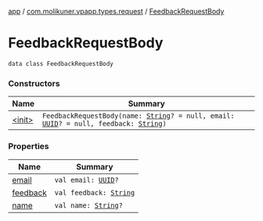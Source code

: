 [app](../../index.md) / [com.molikuner.vpapp.types.request](../index.md) / [FeedbackRequestBody](./index.md)

# FeedbackRequestBody

`data class FeedbackRequestBody`

### Constructors

| Name | Summary |
|---|---|
| [&lt;init&gt;](-init-.md) | `FeedbackRequestBody(name: `[`String`](https://kotlinlang.org/api/latest/jvm/stdlib/kotlin/-string/index.html)`? = null, email: `[`UUID`](../../com.molikuner.types/-u-u-i-d/index.md)`? = null, feedback: `[`String`](https://kotlinlang.org/api/latest/jvm/stdlib/kotlin/-string/index.html)`)` |

### Properties

| Name | Summary |
|---|---|
| [email](email.md) | `val email: `[`UUID`](../../com.molikuner.types/-u-u-i-d/index.md)`?` |
| [feedback](feedback.md) | `val feedback: `[`String`](https://kotlinlang.org/api/latest/jvm/stdlib/kotlin/-string/index.html) |
| [name](name.md) | `val name: `[`String`](https://kotlinlang.org/api/latest/jvm/stdlib/kotlin/-string/index.html)`?` |
